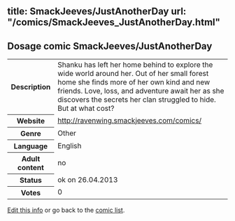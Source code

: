 title: SmackJeeves/JustAnotherDay
url: "/comics/SmackJeeves_JustAnotherDay.html"
---
Dosage comic SmackJeeves/JustAnotherDay
-----------------------------------------

<p id="msg"></p>
<script type="text/javascript">
if (window.location.search === '?edit_info_mail=sent_ok') {
  var elem = document.getElementById("msg");
  elem.innerHTML = 'Edited information sucessfully sent.';
  elem.className = 'ok';
}
</script>
<table class="comicinfo">
<tr>
<th>Description</th><td>Shanku has left her home behind to explore the wide world around her. Out of her small forest home she finds more of her own kind and new friends. Love, loss, and adventure await her as she discovers the secrets her clan struggled to hide. But at what cost?</td>
</tr>
<tr>
<th>Website</th><td><a href="http://ravenwing.smackjeeves.com/comics/">http://ravenwing.smackjeeves.com/comics/</a></td>
</tr>
<tr>
<th>Genre</th><td>Other</td>
</tr>
<tr>
<th>Language</th><td>English</td>
</tr>
<tr>
<th>Adult content</th><td>no</td>
</tr>
<tr>
<th>Status</th><td>ok on 26.04.2013</td>
</tr>
<tr>
<th>Votes</th><td>0</td>
</tr>
</table>

[Edit this info](SmackJeeves_JustAnotherDay_edit.html) or go back to the [comic list](../comic-index.html).

